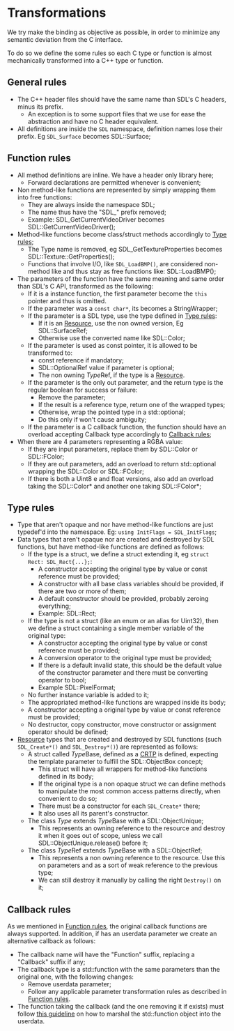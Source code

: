 Transformations
===============

We try make the binding as objective as possible, in order to minimize any
semantic deviation from the C interface. 

To do so we define the some rules so each C type or function is almost
mechanically transformed into a C++ type or function.

General rules
-------------

- The C++ header files should have the same name than SDL's C headers, minus 
its prefix.
  - An exception is to some support files that we use for ease the abstraction
  and have no C header equivalent.
- All definitions are inside the `SDL` namespace, definition names lose their
prefix. Eg `SDL_Surface` becomes SDL::Surface;

Function rules
--------------

- All method definitions are inline. We have a header only library here;
  - Forward declarations are permitted whenever is convenient;
- Non method-like functions are represented by simply wrapping them into free
  functions:
  - They are always inside the namespace SDL;
  - The name thus have the "SDL_" prefix removed;
  - Example: SDL_GetCurrentVideoDriver becomes SDL::GetCurrentVideoDriver();
- Method-like functions become class/struct methods accordingly to 
[Type rules](#type-rules);
  - The Type name is removed, eg SDL_GetTextureProperties becomes 
    SDL::Texture::GetProperties();
  - Functions that involve I/O, like `SDL_LoadBMP()`, are considered non-method
    like and thus stay as free functions like: SDL::LoadBMP();
- The parameters of the function have the same meaning and same order than 
  SDL's C API, transformed as the following:
  - If it is a instance function, the first parameter become the `this` pointer
    and thus is omitted.
  - If the parameter was a `const char*`, its becomes a StringWrapper;
  - If the parameter is a SDL type, use the type defined in [Type rules](#type-rules):
    - If it is an [Resource](#resource), use the non owned version, Eg SDL::SurfaceRef;
    - Otherwise use the converted name like SDL::Color;
  - If the parameter is used as const pointer, it is allowed to be transformed to:
    - const reference if mandatory;
    - SDL::OptionalRef value if parameter is optional;
    - The non owning <i>Type</i>Ref, if the type is a [Resource](#resource).
  - If the parameter is the only out parameter, and the return type is the regular 
    boolean for success or failure:
    - Remove the parameter;
    - If the result is a reference type, return one of the wrapped types;
    - Otherwise, wrap the pointed type in a std::optional;
    - Do this only if won't cause ambiguity;
  - If the parameter is a C callback function, the function should have an 
    overload accepting Callback type accordingly to [Callback rules](#callback-rules);
- When there are 4 parameters representing a RGBA value:
  - If they are input parameters, replace them by SDL::Color or SDL::FColor;
  - If they are out parameters, add an overload to return std::optional wrapping
    the SDL::Color or SDL::FColor;
  - If there is both a Uint8 e and float versions, also add an overload taking the
    SDL::Color* and another one taking SDL::FColor*;

Type rules
----------

- Type that aren't opaque and nor have method-like functions are just 
typedef'd into the namespace. Eg: `using InitFlags = SDL_InitFlags`;
- Data types that aren't opaque nor are created and destroyed by SDL functions, 
but have method-like functions are defined as follows:
  - If the type is a struct, we define a struct extending it, eg `struct Rect: SDL_Rect{...};`:
    - A constructor accepting the original type by value or const reference
      must be provided;
    - A constructor with all base class variables should be provided, if there
      are two or more of them;
    - A default constructor should be provided, probably zeroing everything;
    - Example: SDL::Rect;
  - If the type is not a struct (like an enum or an alias for Uint32), then we 
  define a struct containing a single member variable of the original type:
    - A constructor accepting the original type by value or const reference
      must be provided;
    - A conversion operator to the original type must be provided;
    - If there is a default invalid state, this should be the
      default value of the constructor parameter and there must be converting 
      operator to bool;
    - Example SDL::PixelFormat;
  - No further instance variable is added to it;
  - The appropriated method-like functions are wrapped inside its body;
  - A constructor accepting a original type by value or const reference 
  must be provided;
  - No destructor, copy constructor, move constructor or assignment operator
  should be defined;
- [Resource](#resource) types that are created and destroyed by SDL functions
(such `SDL_Create*()` and `SDL_Destroy*()`) are represented as follows:
  - A struct called <i>Type</i>Base, defined as a [CRTP](https://en.cppreference.com/w/cpp/language/crtp)
    is defined, expecting the template parameter to fulfill the SDL::ObjectBox
    concept;
    - This struct will have all wrappers for method-like functions 
      defined in its body;
    - If the original type is a non opaque struct we can define methods to 
      manipulate the most common access patterns directly, when convenient to 
      do so;
    - There must be a constructor for each `SDL_Create*` there; 
    - It also uses all its parent's constructor.
  - The class <i>Type</i> extends <i>Type</i>Base with a SDL::ObjectUnique;
    - This represents an owning reference to the resource and destroy it when
      it goes out of scope, unless we call SDL::ObjectUnique.release() before 
      it;
  - The class <i>Type</i>Ref extends <i>Type</i>Base with a SDL::ObjectRef;
    - This represents a non owning reference to the resource. Use this on 
      parameters and as a sort of weak reference to the previous type;
    - We can still destroy it manually by calling the right `Destroy()`
      on it;

Callback rules
--------------

As we mentioned in [Function rules](#function-rules), the original callback 
functions are always supported. In addition, if has an userdata parameter we 
create an alternative callback as follows:

- The callback name will have the "Function" suffix, replacing a "Callback" 
  suffix if any;
- The callback type is a std::function with the same parameters than the 
  original one, with the following changes: 
  - Remove userdata parameter;
  - Follow any applicable parameter transformation rules as described in 
    [Function rules](#function-rules).
- The function taking the callback (and the one removing it if exists) must
  follow [this guideline](#callback) on how to marshal the std::function object
  into the userdata. 
